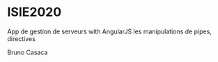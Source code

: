# ISIE2020
App de gestion de serveurs with AngularJS les manipulations de pipes, directives



Bruno Casaca
